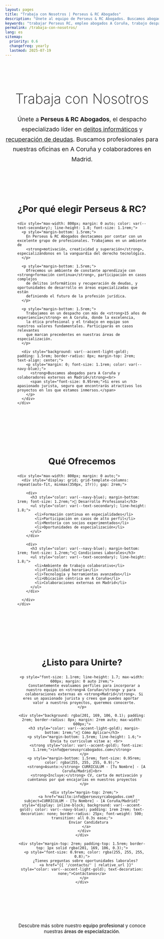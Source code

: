 ```yaml
---
layout: pages
title: "Trabaja con Nosotros | Perseus & RC Abogados"
description: "Únete al equipo de Perseus & RC Abogados. Buscamos abogados en A Coruña y colaboradores en Madrid especializados en delitos informáticos y recuperación de deudas."
keywords: "trabajar Perseus RC, empleo abogados A Coruña, trabajo despacho abogados, colaboradores Madrid, carrera jurídica Galicia, ofertas empleo derecho"
permalink: /trabaja-con-nosotros/
lang: es
sitemap:
  priority: 0.6
  changefreq: yearly
  lastmod: 2025-07-19
---
```


<div class="careers-page" style="padding: 2rem 0;">
  
  <!-- Header Section -->
  <div class="careers-header" style="text-align: center; margin-bottom: 3rem;">
    <h1 style="font-size: 2.8rem; font-weight: 200; color: var(--navy-blue); margin-bottom: 1.5rem;">
      Trabaja con Nosotros
    </h1>
    <p style="font-size: 1.2rem; color: var(--text-secondary); line-height: 1.7; max-width: 700px; margin: 0 auto;">
      Únete a <strong>Perseus & RC Abogados</strong>, el despacho especializado líder en 
      <a href="{{ '/servicios/delitos-informaticos/' | relative_url }}">delitos informáticos</a> 
      y <a href="{{ '/servicios/recuperacion-deudas/' | relative_url }}">recuperación de deudas</a>. 
      Buscamos profesionales para nuestras oficinas en A Coruña y colaboradores en Madrid.
    </p>
  </div>

  <!-- Why Work With Us -->
  <div class="why-work-section" style="background: var(--primary-white); padding: 2.5rem; border-radius: 8px; box-shadow: var(--shadow-light); margin-bottom: 2rem;">
    <h2 style="color: var(--navy-blue); font-size: 1.8rem; margin-bottom: 1.5rem; text-align: center;">¿Por qué elegir Perseus & RC?</h2>
    
    <div style="max-width: 800px; margin: 0 auto; color: var(--text-secondary); line-height: 1.8; font-size: 1.1rem;">
      <p style="margin-bottom: 1.5rem;">
        En Perseus & RC Abogados destacamos por contar con un excelente grupo de profesionales. Trabajamos en un ambiente de 
        <strong>motivación, creatividad y superación</strong>, especializándonos en la vanguardia del derecho tecnológico.
      </p>
      
      <p style="margin-bottom: 1.5rem;">
        Ofrecemos un ambiente de constante aprendizaje con <strong>formación continua</strong>, participación en casos complejos 
        de delitos informáticos y recuperación de deudas, y oportunidades de desarrollo en áreas especializadas que están 
        definiendo el futuro de la profesión jurídica.
      </p>
      
      <p style="margin-bottom: 1.5rem;">
        Trabajamos en un despacho con más de <strong>15 años de experiencia</strong> en A Coruña, donde la excelencia, 
        la ética profesional y el trabajo en equipo son nuestros valores fundamentales. Participarás en casos relevantes 
        que marcan precedentes en nuestras áreas de especialización.
      </p>
      
      <div style="background: var(--accent-light-gold); padding: 1.5rem; border-radius: 8px; margin-top: 2rem; text-align: center;">
        <p style="margin: 0; font-size: 1.1rem; color: var(--navy-blue);">
          <strong>Buscamos abogados para A Coruña y colaboradores externos en Madrid</strong><br>
          <span style="font-size: 0.95rem;">Si eres un apasionado jurista, seguro que encontrarás atractivos los proyectos en los que estamos inmersos.</span>
        </p>
      </div>
    </div>
  </div>

  <!-- What We Offer -->
  <div class="benefits-section" style="background: var(--primary-white); padding: 2.5rem; border-radius: 8px; box-shadow: var(--shadow-light); margin-bottom: 2rem;">
    <h2 style="color: var(--navy-blue); font-size: 1.8rem; margin-bottom: 1.5rem; text-align: center;">Qué Ofrecemos</h2>
    
    <div style="max-width: 800px; margin: 0 auto;">
      <div style="display: grid; grid-template-columns: repeat(auto-fit, minmax(350px, 1fr)); gap: 2rem;">
        
        <div>
          <h3 style="color: var(--navy-blue); margin-bottom: 1rem; font-size: 1.2rem;">💼 Desarrollo Profesional</h3>
          <ul style="color: var(--text-secondary); line-height: 1.8;">
            <li>Formación continua en especialidades</li>
            <li>Participación en casos de alto perfil</li>
            <li>Mentoría con socios experimentados</li>
            <li>Oportunidades de especialización</li>
          </ul>
        </div>

        <div>
          <h3 style="color: var(--navy-blue); margin-bottom: 1rem; font-size: 1.2rem;">🏢 Condiciones Laborales</h3>
          <ul style="color: var(--text-secondary); line-height: 1.8;">
            <li>Ambiente de trabajo colaborativo</li>
            <li>Flexibilidad horaria</li>
            <li>Tecnología y herramientas avanzadas</li>
            <li>Ubicación céntrica en A Coruña</li>
            <li>Colaboraciones externas en Madrid</li>
          </ul>
        </div>
        
      </div>
    </div>
  </div>

  <!-- Application Process -->
  <div class="application-section" style="background: var(--navy-blue); color: var(--primary-white); padding: 2.5rem; border-radius: 8px; text-align: center;">
    <h2 style="color: var(--accent-gold); font-size: 1.8rem; margin-bottom: 1.5rem;">¿Listo para Unirte?</h2>
    
    <p style="font-size: 1.1rem; line-height: 1.7; max-width: 600px; margin: 0 auto 2rem;">
      Constantemente evaluamos perfiles para incorporar a nuestro equipo en <strong>A Coruña</strong> y para 
      colaboraciones externas en <strong>Madrid</strong>. Si eres un apasionado jurista y crees que puedes aportar 
      valor a nuestros proyectos, queremos conocerte.
    </p>

    <div style="background: rgba(201, 169, 106, 0.1); padding: 2rem; border-radius: 8px; margin: 2rem auto; max-width: 600px;">
      <h3 style="color: var(--accent-light-gold); margin-bottom: 1rem;">📧 Cómo Aplicar</h3>
      <p style="margin-bottom: 1.5rem; line-height: 1.6;">
        Envía tu curriculum vitae a: <br>
        <strong style="color: var(--accent-gold); font-size: 1.1rem;">info@perseusyrcabogados.com</strong>
      </p>
      <p style="margin-bottom: 1.5rem; font-size: 0.95rem; color: rgba(255, 255, 255, 0.9);">
        <strong>Asunto:</strong> CURRICULUM - [Tu Nombre] - [A Coruña/Madrid]<br>
        <strong>Incluye:</strong> CV, carta de motivación y cuéntanos por qué encajarías en nuestros proyectos
      </p>
      
      <div style="margin-top: 2rem;">
        <a href="mailto:info@perseusyrcabogados.com?subject=CURRICULUM - [Tu Nombre] - [A Coruña/Madrid]" style="display: inline-block; background: var(--accent-gold); color: var(--navy-blue); padding: 1rem 2rem; text-decoration: none; border-radius: 25px; font-weight: 500; transition: all 0.3s ease;">
          Enviar Candidatura
        </a>
      </div>
    </div>

    <div style="margin-top: 2rem; padding-top: 1.5rem; border-top: 1px solid rgba(201, 169, 106, 0.3);">
      <p style="font-size: 0.9rem; color: rgba(255, 255, 255, 0.8);">
        ¿Tienes preguntas sobre oportunidades laborales? 
        <a href="{{ '/contacto/' | relative_url }}" style="color: var(--accent-light-gold); text-decoration: none;">Contáctanos</a>
      </p>
    </div>
  </div>

  <!-- Call to Action Footer -->
  <div style="text-align: center; margin-top: 2rem; padding: 1.5rem;">
    <p style="color: var(--text-secondary); font-size: 0.95rem;">
      Descubre más sobre nuestro <a href="{{ '/nuestro-equipo/' | relative_url }}" style="color: var(--accent-gold); text-decoration: none; font-weight: 500;">equipo profesional</a> 
      y conoce nuestras <a href="{{ '/servicios/' | relative_url }}" style="color: var(--accent-gold); text-decoration: none; font-weight: 500;">áreas de especialización</a>.
    </p>
  </div>

</div>
